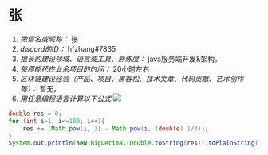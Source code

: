 # 张
1. *微信名或昵称：* 张
2. *discord的ID：* hfzhang#7835
3. *擅长的建设领域、语言或工具、熟练度：* java服务端开发&架构。
4. *每周能花在业余项目的时间：* 20小时左右
5. *区块链建设经验（产品、项目、黑客松、技术文章、代码贡献、艺术创作等）：* 暂无。
6. *用任意编程语言计算以下公式*
   ![](https://latex.codecogs.com/svg.image?\sum_{n=1}^{100}\left&space;(n^{3}-\sqrt[3]{n}&space;\right&space;))

```java
double res = 0;
for (int i=1; i<=100; i++){
    res += (Math.pow(i, 3) - Math.pow(i, (double) 1/3));
}
System.out.println(new BigDecimal(Double.toString(res)).toPlainString()); //25502149.836096782
```